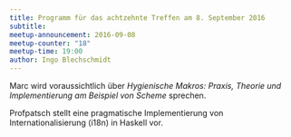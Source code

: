 ```yaml
---
title: Programm für das achtzehnte Treffen am 8. September 2016
subtitle: 
meetup-announcement: 2016-09-08
meetup-counter: "18"
meetup-time: 19:00
author: Ingo Blechschmidt
---
```


Marc wird voraussichtlich über *Hygienische Makros: Praxis, Theorie und
Implementierung am Beispiel von Scheme* sprechen.

Profpatsch stellt eine pragmatische Implementierung von Internationalisierung (i18n) in Haskell vor.
